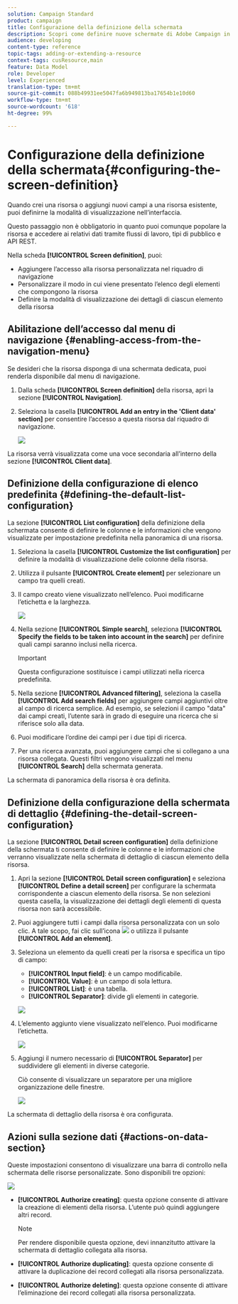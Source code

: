 ```yaml
---
solution: Campaign Standard
product: campaign
title: Configurazione della definizione della schermata
description: Scopri come definire nuove schermate di Adobe Campaign in base alla struttura dati delle risorse.
audience: developing
content-type: reference
topic-tags: adding-or-extending-a-resource
context-tags: cusResource,main
feature: Data Model
role: Developer
level: Experienced
translation-type: tm+mt
source-git-commit: 088b49931ee5047fa6b949813ba17654b1e10d60
workflow-type: tm+mt
source-wordcount: '618'
ht-degree: 99%

---
```



# Configurazione della definizione della schermata{#configuring-the-screen-definition}

Quando crei una risorsa o aggiungi nuovi campi a una risorsa esistente, puoi definirne la modalità di visualizzazione nell’interfaccia.

Questo passaggio non è obbligatorio in quanto puoi comunque popolare la risorsa e accedere ai relativi dati tramite flussi di lavoro, tipi di pubblico e API REST.

Nella scheda **[!UICONTROL Screen definition]**, puoi:

* Aggiungere l’accesso alla risorsa personalizzata nel riquadro di navigazione
* Personalizzare il modo in cui viene presentato l’elenco degli elementi che compongono la risorsa
* Definire la modalità di visualizzazione dei dettagli di ciascun elemento della risorsa

## Abilitazione dell’accesso dal menu di navigazione {#enabling-access-from-the-navigation-menu}

Se desideri che la risorsa disponga di una schermata dedicata, puoi renderla disponibile dal menu di navigazione.

1. Dalla scheda **[!UICONTROL Screen definition]** della risorsa, apri la sezione **[!UICONTROL Navigation]**.
1. Seleziona la casella **[!UICONTROL Add an entry in the 'Client data' section]** per consentire l’accesso a questa risorsa dal riquadro di navigazione.

   ![](assets/schema_extension_19.png)

La risorsa verrà visualizzata come una voce secondaria all’interno della sezione **[!UICONTROL Client data]**.

## Definizione della configurazione di elenco predefinita {#defining-the-default-list-configuration}

La sezione **[!UICONTROL List configuration]** della definizione della schermata consente di definire le colonne e le informazioni che vengono visualizzate per impostazione predefinita nella panoramica di una risorsa.

1. Seleziona la casella **[!UICONTROL Customize the list configuration]** per definire la modalità di visualizzazione delle colonne della risorsa.
1. Utilizza il pulsante **[!UICONTROL Create element]** per selezionare un campo tra quelli creati.
1. Il campo creato viene visualizzato nell’elenco. Puoi modificarne l’etichetta e la larghezza.

   ![](assets/schema_extension_20.png)

1. Nella sezione **[!UICONTROL Simple search]**, seleziona **[!UICONTROL Specify the fields to be taken into account in the search]** per definire quali campi saranno inclusi nella ricerca.

   >[!IMPORTANT]
   >
   >Questa configurazione sostituisce i campi utilizzati nella ricerca predefinita.

1. Nella sezione **[!UICONTROL Advanced filtering]**, seleziona la casella **[!UICONTROL Add search fields]** per aggiungere campi aggiuntivi oltre al campo di ricerca semplice. Ad esempio, se selezioni il campo &quot;data&quot; dai campi creati, l’utente sarà in grado di eseguire una ricerca che si riferisce solo alla data.
1. Puoi modificare l’ordine dei campi per i due tipi di ricerca.
1. Per una ricerca avanzata, puoi aggiungere campi che si collegano a una risorsa collegata. Questi filtri vengono visualizzati nel menu **[!UICONTROL Search]** della schermata generata.

La schermata di panoramica della risorsa è ora definita.

## Definizione della configurazione della schermata di dettaglio {#defining-the-detail-screen-configuration}

La sezione **[!UICONTROL Detail screen configuration]** della definizione della schermata ti consente di definire le colonne e le informazioni che verranno visualizzate nella schermata di dettaglio di ciascun elemento della risorsa.

1. Apri la sezione **[!UICONTROL Detail screen configuration]** e seleziona **[!UICONTROL Define a detail screen]** per configurare la schermata corrispondente a ciascun elemento della risorsa. Se non selezioni questa casella, la visualizzazione dei dettagli degli elementi di questa risorsa non sarà accessibile.
1. Puoi aggiungere tutti i campi dalla risorsa personalizzata con un solo clic. A tale scopo, fai clic sull’icona ![](assets/addallfieldsicon.png) o utilizza il pulsante **[!UICONTROL Add an element]**.
1. Seleziona un elemento da quelli creati per la risorsa e specifica un tipo di campo:

   * **[!UICONTROL Input field]**: è un campo modificabile.
   * **[!UICONTROL Value]**: è un campo di sola lettura.
   * **[!UICONTROL List]**: è una tabella.
   * **[!UICONTROL Separator]**: divide gli elementi in categorie.

   ![](assets/schema_extension_23.png)

1. L’elemento aggiunto viene visualizzato nell’elenco. Puoi modificarne l’etichetta.

   ![](assets/schema_extension_22.png)

1. Aggiungi il numero necessario di **[!UICONTROL Separator]** per suddividere gli elementi in diverse categorie.

   Ciò consente di visualizzare un separatore per una migliore organizzazione delle finestre.

   ![](assets/schema_extension_25.png)

La schermata di dettaglio della risorsa è ora configurata.

## Azioni sulla sezione dati {#actions-on-data-section}

Queste impostazioni consentono di visualizzare una barra di controllo nella schermata delle risorse personalizzate. Sono disponibili tre opzioni:

![](assets/schema_extension_actions.png)

* **[!UICONTROL Authorize creating]**: questa opzione consente di attivare la creazione di elementi della risorsa. L’utente può quindi aggiungere altri record.

   >[!NOTE]
   >
   >Per rendere disponibile questa opzione, devi innanzitutto attivare la schermata di dettaglio collegata alla risorsa.

* **[!UICONTROL Authorize duplicating]**: questa opzione consente di attivare la duplicazione dei record collegati alla risorsa personalizzata.
* **[!UICONTROL Authorize deleting]**: questa opzione consente di attivare l’eliminazione dei record collegati alla risorsa personalizzata.
